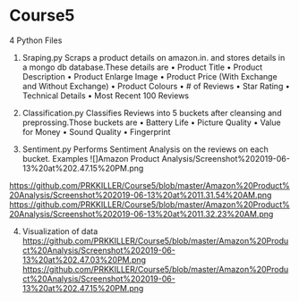 # Course5
4 Python Files
1. Sraping.py 
Scraps a product details on amazon.in. and stores details in a mongo db database.These details are 
•	Product Title
•	Product Description
•	Product Enlarge Image
•	Product Price (With Exchange and Without Exchange)
•	Product Colours
•	# of Reviews
•	Star Rating
•	Technical Details
•	Most Recent 100 Reviews
 
2. Classification.py 
Classifies Reviews into 5 buckets after cleansing and preprossing.Those buckets are
•	Battery Life
•	Picture Quality
•	Value for Money
•	Sound Quality
•	Fingerprint

3. Sentiment.py
Performs Sentiment Analysis on the reviews on each bucket.
Examples 
![]Amazon Product Analysis/Screenshot%202019-06-13%20at%202.47.15%20PM.png

https://github.com/PRKKILLER/Course5/blob/master/Amazon%20Product%20Analysis/Screenshot%202019-06-13%20at%2011.31.54%20AM.png
https://github.com/PRKKILLER/Course5/blob/master/Amazon%20Product%20Analysis/Screenshot%202019-06-13%20at%2011.32.23%20AM.png

4. Visualization of data
https://github.com/PRKKILLER/Course5/blob/master/Amazon%20Product%20Analysis/Screenshot%202019-06-13%20at%202.47.03%20PM.png
https://github.com/PRKKILLER/Course5/blob/master/Amazon%20Product%20Analysis/Screenshot%202019-06-13%20at%202.47.15%20PM.png
